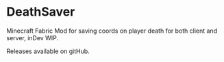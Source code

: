 # DeathSaver
Minecraft Fabric Mod for saving coords on player death for both client and server, inDev WIP.

Releases available on gitHub.
